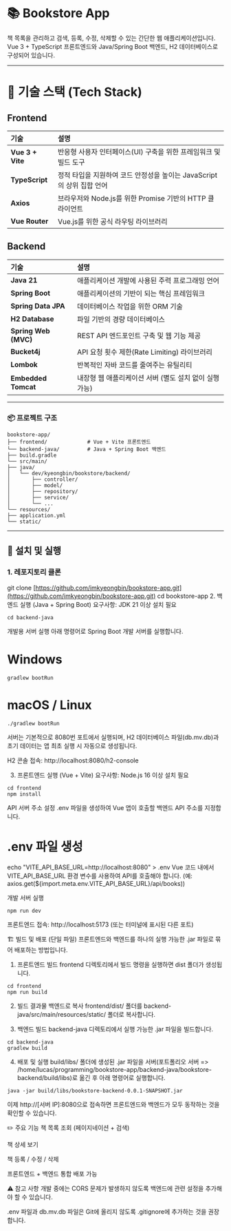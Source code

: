 # 📚 Bookstore App
책 목록을 관리하고 검색, 등록, 수정, 삭제할 수 있는 간단한 웹 애플리케이션입니다.
Vue 3 + TypeScript 프론트엔드와 Java/Spring Boot 백엔드, H2 데이터베이스로 구성되어 있습니다.

***
# 🔧 기술 스택 (Tech Stack)

##  Frontend

| 기술 | 설명 |
| :--- | :--- |
| **Vue 3 + Vite** | 반응형 사용자 인터페이스(UI) 구축을 위한 프레임워크 및 빌드 도구 |
| **TypeScript** | 정적 타입을 지원하여 코드 안정성을 높이는 JavaScript의 상위 집합 언어 |
| **Axios** | 브라우저와 Node.js를 위한 Promise 기반의 HTTP 클라이언트 |
| **Vue Router** | Vue.js를 위한 공식 라우팅 라이브러리 |

## Backend

| 기술 | 설명 |
| :--- | :--- |
| **Java 21** | 애플리케이션 개발에 사용된 주력 프로그래밍 언어 |
| **Spring Boot** | 애플리케이션의 기반이 되는 핵심 프레임워크 |
| **Spring Data JPA** | 데이터베이스 작업을 위한 ORM 기술 |
| **H2 Database** | 파일 기반의 경량 데이터베이스 |
| **Spring Web (MVC)** | REST API 엔드포인트 구축 및 웹 기능 제공 |
| **Bucket4j** | API 요청 횟수 제한(Rate Limiting) 라이브러리 |
| **Lombok** | 반복적인 자바 코드를 줄여주는 유틸리티 |
| **Embedded Tomcat**| 내장형 웹 애플리케이션 서버 (별도 설치 없이 실행 가능) |

***
### 📦 프로젝트 구조
```
bookstore-app/
├── frontend/             # Vue + Vite 프론트엔드
└── backend-java/         # Java + Spring Boot 백엔드
├── build.gradle
└── src/main/
├── java/
│   └── dev/kyeongbin/bookstore/backend/
│       ├── controller/
│       ├── model/
│       ├── repository/
│       ├── service/
│       └── ...
└── resources/
├── application.yml
└── static/
```

***
## 🚀 설치 및 실행

### 1. 레포지토리 클론

git clone [https://github.com/imkyeongbin/bookstore-app.git](https://github.com/imkyeongbin/bookstore-app.git)
cd bookstore-app
2. 백엔드 실행 (Java + Spring Boot)
요구사항: JDK 21 이상 설치 필요

```
cd backend-java
```
개발용 서버 실행
아래 명령어로 Spring Boot 개발 서버를 실행합니다.


# Windows
```
gradlew bootRun
```
# macOS / Linux
```
./gradlew bootRun
```
서버는 기본적으로 8080번 포트에서 실행되며, H2 데이터베이스 파일(db.mv.db)과 초기 데이터는 앱 최초 실행 시 자동으로 생성됩니다.

H2 콘솔 접속: http://localhost:8080/h2-console

3. 프론트엔드 실행 (Vue + Vite)
요구사항: Node.js 16 이상 설치 필요


```
cd frontend
npm install
```

API 서버 주소 설정
.env 파일을 생성하여 Vue 앱이 호출할 백엔드 API 주소를 지정합니다.



# .env 파일 생성
echo "VITE_API_BASE_URL=http://localhost:8080" > .env
Vue 코드 내에서 VITE_API_BASE_URL 환경 변수를 사용하여 API를 호출해야 합니다. (예: axios.get(${import.meta.env.VITE_API_BASE_URL}/api/books))

개발 서버 실행

```
npm run dev
```

프론트엔드 접속: http://localhost:5173 (또는 터미널에 표시된 다른 포트)

🏗️ 빌드 및 배포 (단일 파일)
프론트엔드와 백엔드를 하나의 실행 가능한 .jar 파일로 묶어 배포하는 방법입니다.

1. 프론트엔드 빌드
frontend 디렉토리에서 빌드 명령을 실행하면 dist 폴더가 생성됩니다.


```
cd frontend
npm run build
```

2. 빌드 결과물 백엔드로 복사
frontend/dist/ 폴더를 backend-java/src/main/resources/static/ 폴더로 복사합니다.

3. 백엔드 빌드
backend-java 디렉토리에서 실행 가능한 .jar 파일을 빌드합니다.



```
cd backend-java
gradlew build
```

4. 배포 및 실행
build/libs/ 폴더에 생성된 .jar 파일을 서버(포트폴리오 서버 => /home/lucas/programming/bookstore-app/backend-java/bookstore-backend/build/libs)로 옮긴 후 아래 명령어로 실행합니다.


```
java -jar build/libs/bookstore-backend-0.0.1-SNAPSHOT.jar
```

이제 http://[서버 IP]:8080으로 접속하면 프론트엔드와 백엔드가 모두 동작하는 것을 확인할 수 있습니다.

✏️ 주요 기능
책 목록 조회 (페이지네이션 + 검색)

책 상세 보기

책 등록 / 수정 / 삭제

프론트엔드 + 백엔드 통합 배포 가능

⚠️ 참고 사항
개발 중에는 CORS 문제가 발생하지 않도록 백엔드에 관련 설정을 추가해야 할 수 있습니다.

.env 파일과 db.mv.db 파일은 Git에 올리지 않도록 .gitignore에 추가하는 것을 권장합니다.